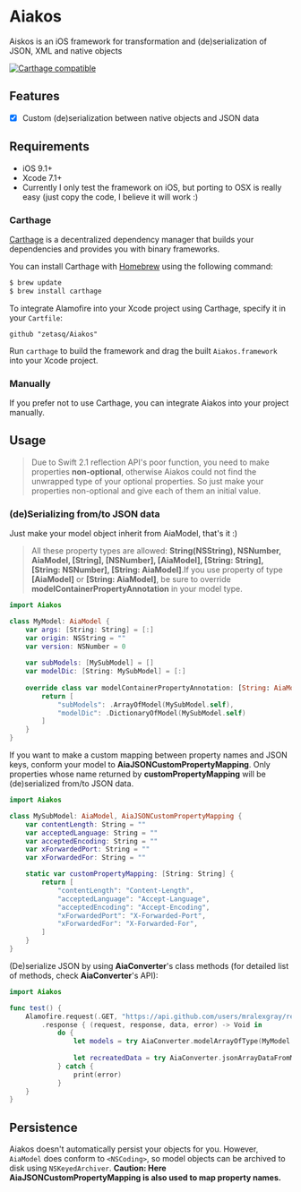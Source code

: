 # Aiakos
Aiskos is an iOS framework for transformation and (de)serialization of JSON, XML and native objects

[![Carthage compatible](https://img.shields.io/badge/Carthage-compatible-4BC51D.svg?style=flat)](https://github.com/Carthage/Carthage)

## Features

- [x] Custom (de)serialization between native objects and JSON data

## Requirements

- iOS 9.1+ 
- Xcode 7.1+
- Currently I only test the framework on iOS, but porting to OSX is really easy (just copy the code, I believe it will work :)

### Carthage

[Carthage](https://github.com/Carthage/Carthage) is a decentralized dependency manager that builds your dependencies and provides you with binary frameworks.

You can install Carthage with [Homebrew](http://brew.sh/) using the following command:

```bash
$ brew update
$ brew install carthage
```

To integrate Alamofire into your Xcode project using Carthage, specify it in your `Cartfile`:

```ogdl
github "zetasq/Aiakos"
```

Run `carthage` to build the framework and drag the built `Aiakos.framework` into your Xcode project.

### Manually

If you prefer not to use Carthage, you can integrate Aiakos into your project manually.

## Usage
> Due to Swift 2.1 reflection API's poor function, you need to make properties **non-optional**, otherwise Aiakos could not find the unwrapped type of your optional properties. So just make your properties non-optional and give each of them an initial value.

### (de)Serializing from/to JSON data

Just make your model object inherit from AiaModel, that's it :)
> All these property types are allowed: **String(NSString), NSNumber, AiaModel, [String], [NSNumber], [AiaModel], [String: String], [String: NSNumber], [String: AiaModel]**.If you use property of type **[AiaModel]** or **[String: AiaModel]**, be sure to override **modelContainerPropertyAnnotation** in your model type.

```swift
import Aiakos

class MyModel: AiaModel {
    var args: [String: String] = [:]
    var origin: NSString = ""
    var version: NSNumber = 0
    
    var subModels: [MySubModel] = []
    var modelDic: [String: MySubModel] = [:]
    
    override class var modelContainerPropertyAnnotation: [String: AiaModelContainerPropertyType]? {
        return [
            "subModels": .ArrayOfModel(MySubModel.self),
            "modelDic": .DictionaryOfModel(MySubModel.self)
        ]
    }
}
```
If you want to make a custom mapping between property names and JSON keys, conform your model to **AiaJSONCustomPropertyMapping**. Only properties whose name returned by **customPropertyMapping** will be (de)serialized from/to JSON data.
```swift
import Aiakos

class MySubModel: AiaModel, AiaJSONCustomPropertyMapping {
    var contentLength: String = ""
    var acceptedLanguage: String = ""
    var acceptedEncoding: String = ""
    var xForwardedPort: String = ""
    var xForwardedFor: String = ""

    static var customPropertyMapping: [String: String] {
        return [
            "contentLength": "Content-Length",
            "acceptedLanguage": "Accept-Language",
            "acceptedEncoding": "Accept-Encoding",
            "xForwardedPort": "X-Forwarded-Port",
            "xForwardedFor": "X-Forwarded-For",
        ]
    }
}
```
(De)serialize JSON by using **AiaConverter**'s class methods (for detailed list of methods, check **AiaConverter**'s API):
```swift
import Aiakos

func test() {
    Alamofire.request(.GET, "https://api.github.com/users/mralexgray/repos")
        .response { (request, response, data, error) -> Void in
            do {
                let models = try AiaConverter.modelArrayOfType(MyModel.self, fromJSONArrayData: data!) // deserializing
                
                let recreatedData = try AiaConverter.jsonArrayDataFromModelArray(models) // serializing
            } catch {
                print(error)
            }
    }
}
```
## Persistence

Aiakos doesn't automatically persist your objects for you. However, `AiaModel`
does conform to `<NSCoding>`, so model objects can be archived to disk using
`NSKeyedArchiver`. **Caution: Here AiaJSONCustomPropertyMapping is also used to map property names.**

